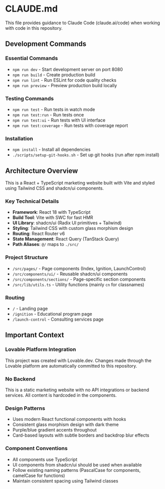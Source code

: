 # CLAUDE.md

This file provides guidance to Claude Code (claude.ai/code) when working with code in this repository.

## Development Commands

### Essential Commands
- `npm run dev` - Start development server on port 8080
- `npm run build` - Create production build
- `npm run lint` - Run ESLint for code quality checks
- `npm run preview` - Preview production build locally

### Testing Commands
- `npm run test` - Run tests in watch mode
- `npm run test:run` - Run tests once
- `npm run test:ui` - Run tests with UI interface
- `npm run test:coverage` - Run tests with coverage report

### Installation
- `npm install` - Install all dependencies
- `./scripts/setup-git-hooks.sh` - Set up git hooks (run after npm install)

## Architecture Overview

This is a React + TypeScript marketing website built with Vite and styled using Tailwind CSS and shadcn/ui components.

### Key Technical Details
- **Framework**: React 18 with TypeScript
- **Build Tool**: Vite with SWC for fast HMR
- **UI Library**: shadcn/ui (Radix UI primitives + Tailwind)
- **Styling**: Tailwind CSS with custom glass morphism design
- **Routing**: React Router v6
- **State Management**: React Query (TanStack Query)
- **Path Aliases**: `@/` maps to `./src/`

### Project Structure
- `/src/pages/` - Page components (Index, Ignition, LaunchControl)
- `/src/components/ui/` - Reusable shadcn/ui components
- `/src/components/sections/` - Page-specific section components
- `/src/lib/utils.ts` - Utility functions (mainly `cn` for classnames)

### Routing
- `/` - Landing page
- `/ignition` - Educational program page
- `/launch-control` - Consulting services page

## Important Context

### Lovable Platform Integration
This project was created with Lovable.dev. Changes made through the Lovable platform are automatically committed to this repository.

### No Backend
This is a static marketing website with no API integrations or backend services. All content is hardcoded in the components.

### Design Patterns
- Uses modern React functional components with hooks
- Consistent glass morphism design with dark theme
- Purple/blue gradient accents throughout
- Card-based layouts with subtle borders and backdrop blur effects

### Component Conventions
- All components use TypeScript
- UI components from shadcn/ui should be used when available
- Follow existing naming patterns (PascalCase for components, camelCase for functions)
- Maintain consistent spacing using Tailwind classes